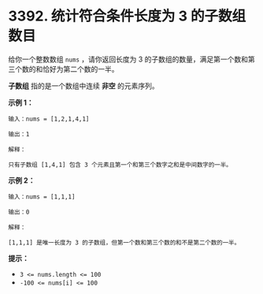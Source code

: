 # 3392. 统计符合条件长度为 3 的子数组数目

给你一个整数数组 `nums` ，请你返回长度为 3 的子数组的数量，满足第一个数和第三个数的和恰好为第二个数的一半。

**子数组** 指的是一个数组中连续 **非空** 的元素序列。

**示例 1：**

```()
输入：nums = [1,2,1,4,1]

输出：1

解释：

只有子数组 [1,4,1] 包含 3 个元素且第一个和第三个数字之和是中间数字的一半。
```

**示例 2：**

```()
输入：nums = [1,1,1]

输出：0

解释：

[1,1,1] 是唯一长度为 3 的子数组，但第一个数和第三个数的和不是第二个数的一半。
```

**提示：**

- `3 <= nums.length <= 100`
- `-100 <= nums[i] <= 100`
